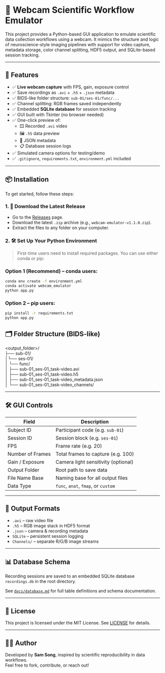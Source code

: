 # 🎥 Webcam Scientific Workflow Emulator

This project provides a Python-based GUI application to emulate scientific data collection workflows using a webcam. It mimics the structure and logic of neuroscience-style imaging pipelines with support for video capture, metadata storage, color channel splitting, HDF5 output, and SQLite-based session tracking.

---

## 🚀 Features

- ✅ **Live webcam capture** with FPS, gain, exposure control  
- ✅ Save recordings as `.avi` + `.h5` + `.json` metadata  
- ✅ BIDS-like folder structure: `sub-01/ses-01/func/...`  
- ✅ Channel splitting: RGB frames saved independently  
- ✅ Embedded **SQLite database** for session tracking  
- ✅ GUI built with Tkinter (no browser needed)  
- ✅ One-click preview of:  
  - 🎞️ Recorded `.avi` video  
  - 🖼️ `.h5` data preview  
  - 📖 JSON metadata  
  - 📋 Database session logs  
- ✅ Simulated camera options for testing/demo  
- ✅ `.gitignore`, `requirements.txt`, `environment.yml` included  

---

## 📦 Installation

To get started, follow these steps:

### 1. 📁 Download the Latest Release

- Go to the [Releases](https://github.com/chengxuanSONG/webcam-emulator/releases) page.
- Download the latest `.zip` archive (e.g., `webcam-emulator-v1.1.0.zip`).
- Extract the files to any folder on your computer.


### 2. 🛠️ Set Up Your Python Environment

> First-time users need to install required packages. You can use either conda or pip:

### Option 1 (Recommend) – conda users:

```bash
conda env create -f environment.yml
conda activate webcam_emulator
python app.py
```

### Option 2 – pip users:

```bash
pip install -r requirements.txt
python app.py
```

## 🗂 Folder Structure (BIDS-like)

<output_folder>/  
├── sub-01/  
│└── ses-01/  
│  └── func/  
│     ├── sub-01_ses-01_task-video.avi  
│     ├── sub-01_ses-01_task-video.h5  
│     ├── sub-01_ses-01_task-video_metadata.json  
│     └── sub-01_ses-01_task-video_channels/


---

## 🛠 GUI Controls

| Field             | Description                                 |
|------------------|---------------------------------------------|
| Subject ID       | Participant code (e.g. `sub-01`)            |
| Session ID       | Session block (e.g. `ses-01`)               |
| FPS              | Frame rate (e.g. 20)                        |
| Number of Frames | Total frames to capture (e.g. 100)          |
| Gain / Exposure  | Camera light sensitivity (optional)         |
| Output Folder    | Root path to save data                      |
| File Name Base   | Naming base for all output files            |
| Data Type        | `func`, `anat`, `fmap`, or `custom`         |

---


## 💾 Output Formats

- `.avi` – raw video file  
- `.h5` – RGB image stack in HDF5 format  
- `.json` – camera & recording metadata  
- `SQLite` – persistent session logging  
- `Channels/` – separate R/G/B image streams  

---

## 📊 Database Schema

Recording sessions are saved to an embedded SQLite database `recordings.db` in the root directory.

See [`docs/database.md`](./docs/database.md) for full table definitions and schema documentation.

---


## 📝 License

This project is licensed under the MIT License. See [LICENSE](LICENSE) for details.

---

## 🙋‍♂️ Author

Developed by **Sam Song**, inspired by scientific reproducibility in data workflows.  
Feel free to fork, contribute, or reach out!

